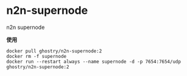 # n2n-supernode
n2n supernode

**使用**
```
docker pull ghostry/n2n-supernode:2
docker rm -f supernode
docker run --restart always --name supernode -d -p 7654:7654/udp ghostry/n2n-supernode:2
```
